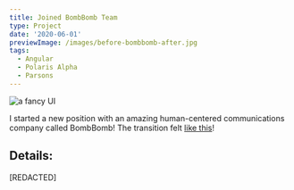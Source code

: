 ```yaml
---
title: Joined BombBomb Team
type: Project
date: '2020-06-01'
previewImage: /images/before-bombbomb-after.jpg
tags:
  - Angular
  - Polaris Alpha
  - Parsons
---
```

![a fancy UI](/images/before-bombbomb-after.jpg)

I started a new position with an amazing human-centered communications company called BombBomb! The transition felt [like this](https://twitter.com/owntheweb/status/1266386136126984193)!

## Details:

[REDACTED]